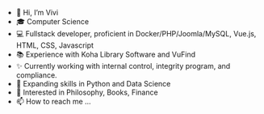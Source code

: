- 👋 Hi, I’m Vivi
- 🎓 Computer Science 
- 💻 Fullstack developer, proficient in Docker/PHP/Joomla/MySQL, Vue.js, HTML, CSS, Javascript
- 📚 Experience with Koha Library Software and VuFind
- ✨ Currently working with internal control, integrity program, and compliance.
- 🌱 Expanding skills in Python and Data Science
- 👀 Interested in Philosophy, Books, Finance
- 📫 How to reach me ...

